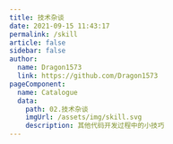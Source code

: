 ```yaml
---
title: 技术杂谈
date: 2021-09-15 11:43:17
permalink: /skill
article: false
sidebar: false
author:
  name: Dragon1573
  link: https://github.com/Dragon1573
pageComponent:
  name: Catalogue
  data:
    path: 02.技术杂谈
    imgUrl: /assets/img/skill.svg
    description: 其他代码开发过程中的小技巧
---
```

